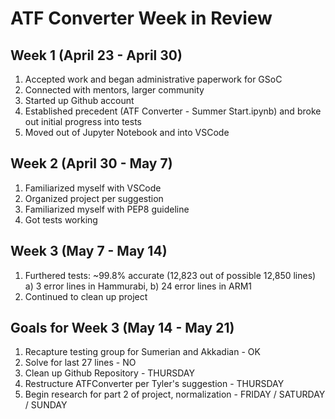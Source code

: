 # ATF Converter Week in Review

## Week 1 (April 23 - April 30)

1) Accepted work and began administrative paperwork for GSoC
2) Connected with mentors, larger community
3) Started up Github account
4) Established precedent (ATF Converter - Summer Start.ipynb) and broke out initial progress into tests
5) Moved out of Jupyter Notebook and into VSCode

## Week 2 (April 30 - May 7)

1) Familiarized myself with VSCode
2) Organized project per suggestion
3) Familiarized myself with PEP8 guideline
4) Got tests working

## Week 3 (May 7 - May 14)

1) Furthered tests: ~99.8% accurate (12,823 out of possible 12,850 lines)
    a) 3 error lines in Hammurabi,
    b) 24 error lines in ARM1
2) Continued to clean up project

## Goals for Week 3 (May 14 - May 21)

1) Recapture testing group for Sumerian and Akkadian - OK
2) Solve for last 27 lines - NO
3) Clean up Github Repository - THURSDAY
4) Restructure ATFConverter per Tyler's suggestion - THURSDAY
5) Begin research for part 2 of project, normalization - FRIDAY / SATURDAY / SUNDAY